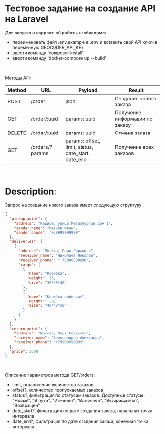 # Тестовое задание на создание API на Laravel

Для запуска и корректной работы необходимо:
- переименовать файл .env.example в .env и вставить свой API ключ в переменную GEOCODER_API_KEY
- ввести команду 'composer install'
- ввести команду 'docker-compose up --build'
<br />
<br />
Методы API:

| Method  | URL             | Payload                                             | Result                       |
|---------|-----------------|-----------------------------------------------------|------------------------------|
| POST| /order          | json                                                | Создание нового заказа       |
| GET | /order/:uuid    | params: uuid                                        | Получение информации по заказу |
| DELETE | /order/:uuid    | params: uuid                                        | Отмена заказа                |
| GET| /orders/?params | params: offset, limit, status, date_start, date_end | Получение всех заказов       |

<br />

# Description:
 Запрос на создание нового заказа имеет следующую структуру:
```json
{
  "pickup_point": {
    "address": "Кашира, улица Металлургов дом 1",
    "sender_name": "Иванов Иван",
    "sender_phone": "+79999999999"
  },
  "deliveries": [
    {
      "address": "Москва, Парк Горького",
      "receiver_name": "Николаев Николай",
      "receiver_phone": "+78888888888",
      "cargo": [
        {
          "name": "Коробка",
          "weight": 15,
          "size": "30*30*40"
        },
        {
          "name": "Коробка побольше",
          "weight": 25,
          "size": "40*40*50"
        }
      ]
    }
  ],
  "return_point": {
    "address": "Москва, Парк Горького",
    "receiver_name": "Александров Александр",
    "receiver_phone": "+79999999999"
  },
  "price": 3600
}
```

<br />

Описание параметров метода GET/orders:
- limit, ограничение количества заказов
- offset?, количество пропускаемых заказов
- status?, фильтрация по статусам заказов. Доступные статусы : "Новый", "В пути", "Отменен", "Выполнен", "Возвращается", "Возвращен"
- date_start?, фильтрация по дате создания заказа, начальная точка интервала
- date_end?, фильтрация по дате создания заказа, конечная точка интервала
